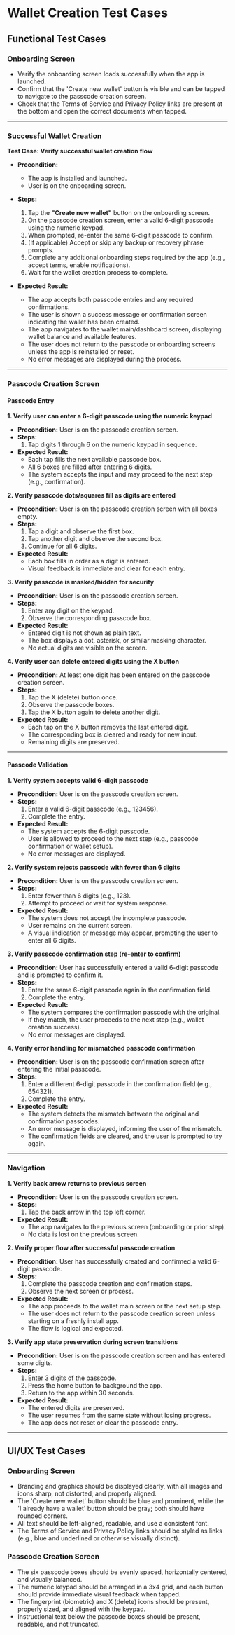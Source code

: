 # Wallet Creation Test Cases

## Functional Test Cases

### Onboarding Screen
- Verify the onboarding screen loads successfully when the app is launched.
- Confirm that the 'Create new wallet' button is visible and can be tapped to navigate to the passcode creation screen.
- Check that the Terms of Service and Privacy Policy links are present at the bottom and open the correct documents when tapped.

---

### Successful Wallet Creation

**Test Case: Verify successful wallet creation flow**

- **Precondition:**  
  - The app is installed and launched.  
  - User is on the onboarding screen.

- **Steps:**  
  1. Tap the **"Create new wallet"** button on the onboarding screen.  
  2. On the passcode creation screen, enter a valid 6-digit passcode using the numeric keypad.  
  3. When prompted, re-enter the same 6-digit passcode to confirm.  
  4. (If applicable) Accept or skip any backup or recovery phrase prompts.  
  5. Complete any additional onboarding steps required by the app (e.g., accept terms, enable notifications).  
  6. Wait for the wallet creation process to complete.

- **Expected Result:**  
  - The app accepts both passcode entries and any required confirmations.
  - The user is shown a success message or confirmation screen indicating the wallet has been created.
  - The app navigates to the wallet main/dashboard screen, displaying wallet balance and available features.
  - The user does not return to the passcode or onboarding screens unless the app is reinstalled or reset.
  - No error messages are displayed during the process.

---


### Passcode Creation Screen

#### Passcode Entry

**1. Verify user can enter a 6-digit passcode using the numeric keypad**
- **Precondition:** User is on the passcode creation screen.
- **Steps:**
  1. Tap digits 1 through 6 on the numeric keypad in sequence.
- **Expected Result:**
  - Each tap fills the next available passcode box.
  - All 6 boxes are filled after entering 6 digits.
  - The system accepts the input and may proceed to the next step (e.g., confirmation).

**2. Verify passcode dots/squares fill as digits are entered**
- **Precondition:** User is on the passcode creation screen with all boxes empty.
- **Steps:**
  1. Tap a digit and observe the first box.
  2. Tap another digit and observe the second box.
  3. Continue for all 6 digits.
- **Expected Result:**
  - Each box fills in order as a digit is entered.
  - Visual feedback is immediate and clear for each entry.

**3. Verify passcode is masked/hidden for security**
- **Precondition:** User is on the passcode creation screen.
- **Steps:**
  1. Enter any digit on the keypad.
  2. Observe the corresponding passcode box.
- **Expected Result:**
  - Entered digit is not shown as plain text.
  - The box displays a dot, asterisk, or similar masking character.
  - No actual digits are visible on the screen.

**4. Verify user can delete entered digits using the X button**
- **Precondition:** At least one digit has been entered on the passcode creation screen.
- **Steps:**
  1. Tap the X (delete) button once.
  2. Observe the passcode boxes.
  3. Tap the X button again to delete another digit.
- **Expected Result:**
  - Each tap on the X button removes the last entered digit.
  - The corresponding box is cleared and ready for new input.
  - Remaining digits are preserved.

---

#### Passcode Validation

**1. Verify system accepts valid 6-digit passcode**
- **Precondition:** User is on the passcode creation screen.
- **Steps:**
  1. Enter a valid 6-digit passcode (e.g., 123456).
  2. Complete the entry.
- **Expected Result:**
  - The system accepts the 6-digit passcode.
  - User is allowed to proceed to the next step (e.g., passcode confirmation or wallet setup).
  - No error messages are displayed.

**2. Verify system rejects passcode with fewer than 6 digits**
- **Precondition:** User is on the passcode creation screen.
- **Steps:**
  1. Enter fewer than 6 digits (e.g., 123).
  2. Attempt to proceed or wait for system response.
- **Expected Result:**
  - The system does not accept the incomplete passcode.
  - User remains on the current screen.
  - A visual indication or message may appear, prompting the user to enter all 6 digits.

**3. Verify passcode confirmation step (re-enter to confirm)**
- **Precondition:** User has successfully entered a valid 6-digit passcode and is prompted to confirm it.
- **Steps:**
  1. Enter the same 6-digit passcode again in the confirmation field.
  2. Complete the entry.
- **Expected Result:**
  - The system compares the confirmation passcode with the original.
  - If they match, the user proceeds to the next step (e.g., wallet creation success).
  - No error messages are displayed.

**4. Verify error handling for mismatched passcode confirmation**
- **Precondition:** User is on the passcode confirmation screen after entering the initial passcode.
- **Steps:**
  1. Enter a different 6-digit passcode in the confirmation field (e.g., 654321).
  2. Complete the entry.
- **Expected Result:**
  - The system detects the mismatch between the original and confirmation passcodes.
  - An error message is displayed, informing the user of the mismatch.
  - The confirmation fields are cleared, and the user is prompted to try again.

---

### Navigation

**1. Verify back arrow returns to previous screen**
- **Precondition:** User is on the passcode creation screen.
- **Steps:**
  1. Tap the back arrow in the top left corner.
- **Expected Result:**
  - The app navigates to the previous screen (onboarding or prior step).
  - No data is lost on the previous screen.

**2. Verify proper flow after successful passcode creation**
- **Precondition:** User has successfully created and confirmed a valid 6-digit passcode.
- **Steps:**
  1. Complete the passcode creation and confirmation steps.
  2. Observe the next screen or process.
- **Expected Result:**
  - The app proceeds to the wallet main screen or the next setup step.
  - The user does not return to the passcode creation screen unless starting on a freshly install app.
  - The flow is logical and expected.

**3. Verify app state preservation during screen transitions**
- **Precondition:** User is on the passcode creation screen and has entered some digits.
- **Steps:**
  1. Enter 3 digits of the passcode.
  2. Press the home button to background the app.
  3. Return to the app within 30 seconds.
- **Expected Result:**
  - The entered digits are preserved.
  - The user resumes from the same state without losing progress.
  - The app does not reset or clear the passcode entry.

---


## UI/UX Test Cases

### Onboarding Screen
- Branding and graphics should be displayed clearly, with all images and icons sharp, not distorted, and properly aligned.
- The 'Create new wallet' button should be blue and prominent, while the 'I already have a wallet' button should be gray; both should have rounded corners.
- All text should be left-aligned, readable, and use a consistent font.
- The Terms of Service and Privacy Policy links should be styled as links (e.g., blue and underlined or otherwise visually distinct).

### Passcode Creation Screen
- The six passcode boxes should be evenly spaced, horizontally centered, and visually balanced.
- The numeric keypad should be arranged in a 3x4 grid, and each button should provide immediate visual feedback when tapped.
- The fingerprint (biometric) and X (delete) icons should be present, properly sized, and aligned with the keypad.
- Instructional text below the passcode boxes should be present, readable, and not truncated. 